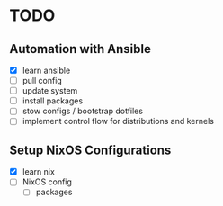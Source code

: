 # TODO


## Automation with Ansible
- [x] learn ansible
- [ ] pull config
- [ ] update system
- [ ] install packages
- [ ] stow configs / bootstrap dotfiles
- [ ] implement control flow for distributions and kernels

## Setup NixOS Configurations
- [x] learn nix
- [ ] NixOS config
    - [ ] packages
